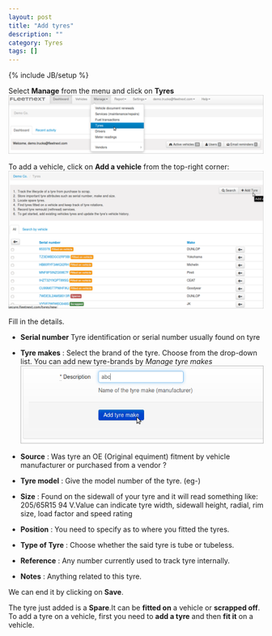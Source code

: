 ```yaml
---
layout: post
title: "Add tyres"
description: ""
category: Tyres
tags: []
---
```

{% include JB/setup %}

Select **Manage** from the menu and click on **Tyres**  
![Selecting 'tyres'](/assets/images/tb/tyres.png)    

To add a vehicle, click on **Add a vehicle** from the top-right corner:  
![Add a vehicle.](/assets/images/tb/addtyre_01.png)  

Fill in the details.  

* **Serial number** Tyre identification or serial number usually found on tyre

* **Tyre makes** : Select the brand of the tyre. Choose from the drop-down list. You can add new tyre-brands by *Manage tyre makes*
![Selecting 'tyres'](/assets/images/tb/addtyre_02.png)    


* **Source** : Was tyre an OE (Original equiment) fitment by vehicle manufacturer or purchased from a vendor ?
* **Tyre model** : Give the model number of the tyre. (eg-)
* **Size** : Found on the sidewall of your tyre and it will read something like: 205/65R15 94 V.Value can indicate tyre width, sidewall height, radial, rim size, load factor and speed rating

* **Position** : You need to specify as to where you fitted the tyres.

* **Type of Tyre** : Choose whether the said tyre is tube or tubeless.

* **Reference** : Any number currently used to track tyre internally.

* **Notes** : Anything related to this tyre.

We can end it by clicking on **Save**.

The tyre just added is a **Spare**.It can be **fitted on** a vehicle or **scrapped off**.  
To add a tyre on a vehicle, first you need to **add a tyre** and then **fit it** on a vehicle.  




